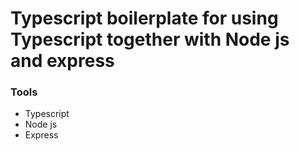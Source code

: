 # Typescript boilerplate for using Typescript together with Node js and express

### Tools

- Typescript
- Node js
- Express
